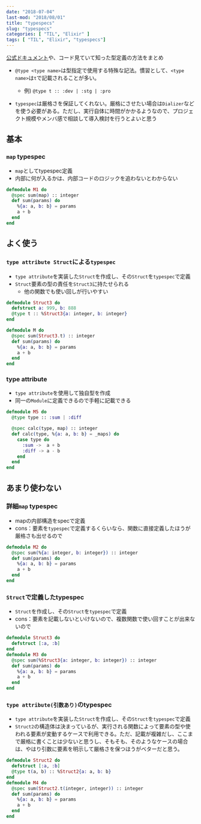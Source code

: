 ```yaml
---
date: "2018-07-04"
last-mod: "2018/08/01"
title: "typespecs"
slug: "typespecs"
categories: [ "TIL", "Elixir" ]
tags: [ "TIL", "Elixir", "typespecs"]
---
```


[公式ドキュメント](https://hexdocs.pm/elixir/typespecs.html#types-and-their-syntax)や、コード見ていて知った型定義の方法をまとめ


- `@type <type name>`は型指定で使用する特殊な記法。慣習として、`<type name>`は`t`で記載されることが多い。

  - 例) `@type t :: :dev | :stg | :pro`
  
- `typespec`は厳格さを保証してくれない。厳格にさせたい場合は`Dializer`などを使う必要がある。ただし、実行自体に時間がかかるようなので、プロジェクト規模やメンバ感で相談して導入検討を行うとよいと思う

## 基本
### `map` typespec
- `map`としてtypespec定義
- 内部に何が入るかは、内部コードのロジックを追わないとわからない

```elixir
defmodule M1 do
  @spec sum(map) :: integer
  def sum(params) do
    %{a: a, b: b} = params
    a + b
  end
end
```

## よく使う

### `type attribute Struct`による`typespec`

- `type attribute`を実装した`Struct`を作成し、その`Struct`を`typespec`で定義
- `Struct`要素の型の責任を`Struct3`に持たせられる
  - 他の関数でも使い回しが行いやすい

```elixir
defmodule Struct3 do
  defstruct a: 999, b: 888
  @type t :: %Struct3{a: integer, b: integer}   
end

defmodule M do
  @spec sum(Struct3.t) :: integer
  def sum(params) do
    %{a: a, b: b} = params
    a + b
  end
end
```

### type attribute

- `type attribute`を使用して独自型を作成
- 同一の`Module`に定義できるので手軽に記載できる

```elixir
defmodule M5 do
  @type type :: :sum | :diff

  @spec calc(type, map) :: integer
  def calc(type, %{a: a, b: b} = _maps) do
    case type do
      :sum ->  a + b
      :diff -> a - b
    end
  end
end
```

## あまり使わない

### 詳細`map` typespec

- mapの内部構造をspecで定義
- cons：要素を`typespec`で定義するくらいなら、関数に直接定義したほうが厳格さも出せるので
  
```elixir
defmodule M2 do
  @spec sum(%{a: integer, b: integer}) :: integer
  def sum(params) do
    %{a: a, b: b} = params
    a + b
  end
end
```

### `Struct`で定義したtypespec

- `Struct`を作成し、その`Struct`を`typespec`で定義
- cons：要素を記載しないといけないので、複数関数で使い回すことが出来ないので

```elixir
defmodule Struct3 do
  defstruct [:a, :b]
end
defmodule M3 do
  @spec sum(%Struct3{a: integer, b: integer}) :: integer
  def sum(params) do
    %{a: a, b: b} = params
    a + b
  end
end
```

### `type attribute(引数あり)`のtypespec

- `type attribute`を実装した`Struct`を作成し、その`Struct`を`typespec`で定義
- `Struct2`の構造体は決まっているが、実行される関数によって要素の型や使われる要素が変動するケースで利用できる。ただ、記載が複雑だし、ここまで厳格に書くことは少ないと思うし、そもそも、そのようなケースの場合は、やはり引数に要素を明示して厳格さを保つほうがベターだと思う。


```elixir
defmodule Struct2 do
  defstruct [:a, :b]
  @type t(a, b) :: %Struct2{a: a, b: b}
end
defmodule M4 do
  @spec sum(Struct2.t(integer, integer)) :: integer
  def sum(params) do
    %{a: a, b: b} = params
    a + b
  end
end
```

